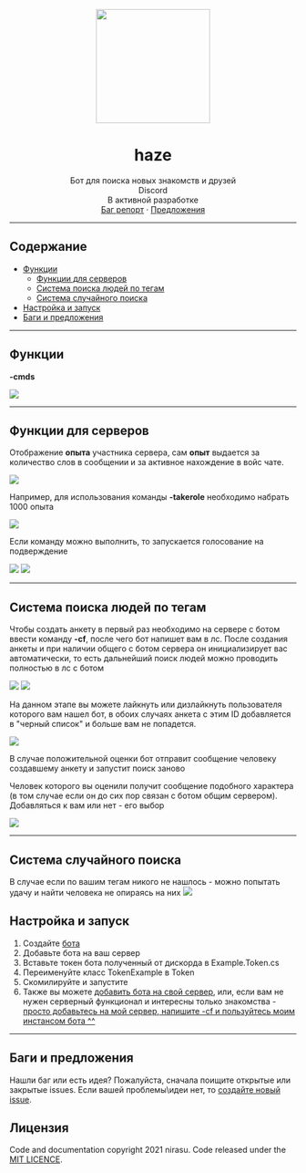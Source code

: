 <p align="center">
  <a href="https://github.com/nirasu-git/DsharpBot">
    <img src="https://cdn.discordapp.com/app-icons/836223850383016006/1170e78a045881f3d0dbbd7070869f3c.png?size=256" width=200 height=200>
  </a>

  <h1 align="center">haze</h3>
  <p align="center">
    Бот для поиска новых знакомств и друзей <br> Discord <br> В активной разработке
    <br>
    <a href="https://github.com/nirasu-git/DsharpBot/issues/new">Баг репорт</a>
    ·
    <a href="https://github.com/nirasu-git/DsharpBot/issues/new">Предложения</a>
  </p>
</p>

***
## Содержание

- [Функции](#Функции)
  - [Функции для серверов](#Функциональность-для-серверов)
  - [Система поиска людей по тегам](#Система-поиска-людей-по-тегам)
  - [Система случайного поиска](#Система-случайного-поиска)
- [Настройка и запуск](#Настройка-и-запуск)
- [Баги и предложения](#Баги-и-предложения)

***
## Функции

**-cmds**

<img src="https://cdn.discordapp.com/attachments/836250799382069268/839987861671247913/unknown.png">

***
## Функции для серверов

Отображение **опыта** участника сервера, сам **опыт** выдается за количество слов в сообщении и за активное нахождение в войс чате.

<img src="https://cdn.discordapp.com/attachments/836898631268827217/838405114036617226/unknown.png">

Например, для использования команды **-takerole** необходимо набрать 1000 опыта

<img src="https://cdn.discordapp.com/attachments/836898631268827217/838407576559419413/unknown.png">

Если команду можно выполнить, то запускается голосование на подверждение

<img src="https://cdn.discordapp.com/attachments/836898631268827217/838408143687647252/unknown.png">

<img src="https://cdn.discordapp.com/attachments/836898631268827217/838407145157427210/unknown.png">


***
## Система поиска людей по тегам

Чтобы создать анкету в первый раз необходимо на сервере с ботом ввести команду **-cf**, после чего бот напишет вам в лс. После создания анкеты и при наличии общего с ботом сервера он инициализирует вас автоматически, то есть дальнейший поиск людей можно проводить полностью в лс с ботом

<img src="https://cdn.discordapp.com/attachments/836250799382069268/838409313131298836/unknown.png">
<img src="https://cdn.discordapp.com/attachments/836250799382069268/838408952093081610/unknown.png">

На данном этапе вы можете лайкнуть или дизлайкнуть пользователя которого вам нашел бот, в обоих случаях анкета с этим ID добавляется в "черный список" и больше вам не попадется. 

<img src="https://cdn.discordapp.com/attachments/836250799382069268/838409765792251945/unknown.png">

В случае положительной оценки бот отправит сообщение человеку создавшему анкету и запустит поиск заново

Человек которого вы оценили получит сообщение подобного характера (в том случае если он до сих пор связан с ботом общим сервером).
Добавляться к вам или нет - его выбор

<img src="https://cdn.discordapp.com/attachments/836244188629827658/838182894798372916/unknown.png">

***
## Система случайного поиска
В случае если по вашим тегам никого не нашлось - можно попытать удачу и найти человека не опираясь на них
<img src="https://cdn.discordapp.com/attachments/836250799382069268/839980292345298954/unknown.png">
## Настройка и запуск

1. Создайте [бота](https://discord.com/developers/docs/intro)
2. Добавьте бота на ваш сервер
2. Вставьте токен бота полученный от дискорда в Example.Token.cs
3. Переименуйте класс TokenExample в Token
4. Скомилируйте и запустите
5. Также вы можете <a href ="https://discord.com/api/oauth2/authorize?client_id=836223850383016006&permissions=8&scope=bot"> добавить бота на свой сервер</a>, или, если вам не нужен серверный функционал и интересны только знакомства - <a href="https://discord.gg/wP8AA5Gk"> просто добавьтесь на мой сервер, напишите -cf и пользуйтесь моим инстансом бота ^^</a>
***

## Баги и предложения

Нашли баг или есть идея? Пожалуйста, сначала поищите открытые или закрытые issues. Если вашей проблемы\идеи нет, то [создайте новый issue](https://github.com/nirasu-git/DsharpBot/issues/new).


## Лицензия

Code and documentation copyright 2021 nirasu. Code released under the [MIT LICENCE](https://github.com/nirasu-git/DsharpBot/blob/master/LICENSE).
